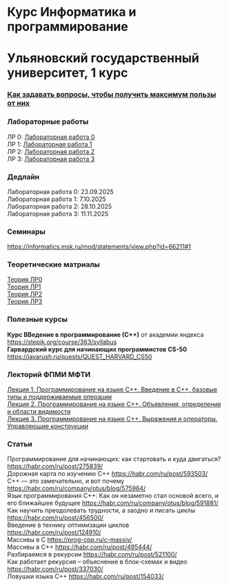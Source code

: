# Курс Информатика и программирование  
# Ульяновский государственный университет, 1 курс  

### <a href ="https://github.com/AlexShabalin73/Informatics-and-programming/blob/main/2025-2026/%D0%9A%D0%B0%D0%BA%20%D0%B7%D0%B0%D0%B4%D0%B0%D0%B2%D0%B0%D1%82%D1%8C%20%D0%B2%D0%BE%D0%BF%D1%80%D0%BE%D1%81%D1%8B.pdf">Как задавать вопросы, чтобы получить максимум пользы от них</a>  
  
### Лабораторные работы  

ЛР 0: <a href = "https://github.com/AlexShabalin73/Informatics-and-programming/blob/main/2025-2026/LR/LR0.pdf">Лабораторная работа 0 </a>  
ЛР 1: <a href = "https://github.com/AlexShabalin73/Informatics-and-programming/blob/main/2025-2026/LR/LR1.pdf">Лабораторная работа 1 </a>  
ЛР 2: <a href = "https://github.com/AlexShabalin73/Informatics-and-programming/blob/main/2025-2026/LR/LR2.pdf">Лабораторная работа 2 </a>  
ЛР 3: <a href = "https://github.com/AlexShabalin73/Informatics-and-programming/blob/main/2025-2026/LR/LR3.pdf">Лабораторная работа 3 </a>  

### Дедлайн
Лабораторная работа 0: 23.09.2025  
Лабораторная работа 1: 7.10.2025  
Лабораторная работа 2: 28.10.2025  
Лабораторная работа 3: 11.11.2025  

### Семинары  
https://informatics.msk.ru/mod/statements/view.php?id=66211#1  

### Теоретические матриалы  
<a href = "https://github.com/AlexShabalin73/Informatics-and-programming/blob/main/2025-2026/Theory/LR0_teoriya_cpp.html">Теория ЛР0 </a>  
<a href = "https://github.com/AlexShabalin73/Informatics-and-programming/blob/main/2025-2026/Theory/LR1_teoriya_cpp.html">Теория ЛР1 </a>  
<a href = "https://github.com/AlexShabalin73/Informatics-and-programming/blob/main/2025-2026/Theory/LR2_teoriya_cpp.html">Теория ЛР2 </a>  
<a href = "https://github.com/AlexShabalin73/Informatics-and-programming/blob/main/2025-2026/Theory/LR3_teoriya_cpp.html">Теория ЛР3 </a>  

### Полезные курсы
**Курс ВВедение в программирование (С++)** от академии яндекса https://stepik.org/course/363/syllabus  
**Гарвардский курс для начинающих программистов CS-50** https://javarush.ru/quests/QUEST_HARVARD_CS50  

### Лекторий ФПМИ МФТИ  
<a href = "https://www.youtube.com/watch?v=xqYk9yL5hb4&list=PL4_hYwCyhAva5l0ouyLxGMdoUB15Cekfm">Лекция 1. Программирование на языке C++. Введение в C++, базовые типы и поддерживаемые операции </a>  
<a href = "https://www.youtube.com/watch?v=O75sdOCwZTE&list=PL4_hYwCyhAva5l0ouyLxGMdoUB15Cekfm&index=2">Лекция 2. Программирование на языке C++. Объявления, определения и области видимости</a>  
<a href = "https://www.youtube.com/watch?v=s-iIOedAuFM">Лекция 3. Программирование на языке C++. Выражения и операторы. Управляющие конструкции </a>  

### Статьи
Программирование для начинающих: как стартовать и куда двигаться? https://habr.com/ru/post/275839/  
Дорожная карта по изучению C++ https://habr.com/ru/post/593503/  
C++ — это замечательно, и вот почему https://habr.com/ru/company/otus/blog/575964/  
Язык программирования C++: Как он незаметно стал основой всего, и его ближайшее будущее https://habr.com/ru/company/otus/blog/591881/  
Как научить преодолевать трудности, а заодно и писать циклы https://habr.com/ru/post/456500/  
Введение в технику оптимизации циклов https://habr.com/ru/post/124910/  
Массивы в С https://prog-cpp.ru/c-massiv/  
Массивы в С++ https://habr.com/ru/post/495444/  
Разбираемся в рекурсии https://habr.com/ru/post/521100/  
Как работает рекурсия – объяснение в блок-схемах и видео  https://habr.com/ru/post/337030/  
Ловушки языка С++ https://habr.com/ru/post/154033/  
